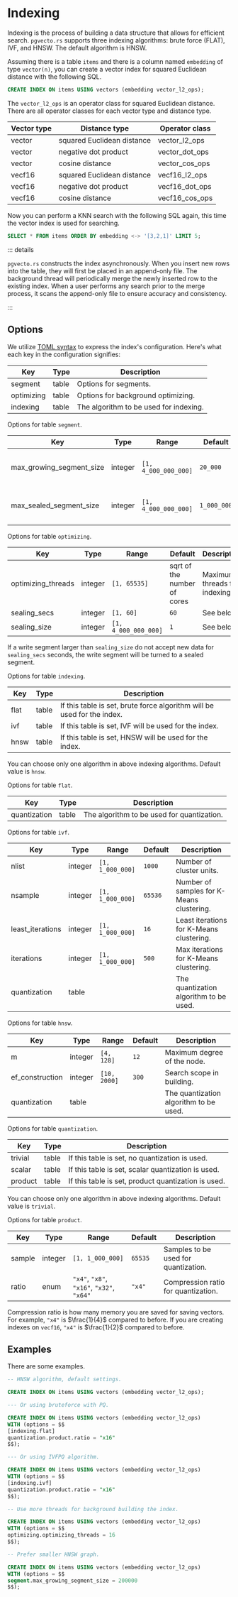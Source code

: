 # Indexing

Indexing is the process of building a data structure that allows for efficient search. `pgvecto.rs` supports three indexing algorithms: brute force (FLAT), IVF, and HNSW. The default algorithm is HNSW.

Assuming there is a table `items` and there is a column named `embedding` of type `vector(n)`, you can create a vector index for squared Euclidean distance with the following SQL.

```sql
CREATE INDEX ON items USING vectors (embedding vector_l2_ops);
```

The `vector_l2_ops` is an operator class for squared Euclidean distance. There are all operator classes for each vector type and distance type.

| Vector type | Distance type              | Operator class |
| ----------- | -------------------------- | -------------- |
| vector      | squared Euclidean distance | vector_l2_ops  |
| vector      | negative dot product       | vector_dot_ops |
| vector      | cosine distance            | vector_cos_ops |
| vecf16      | squared Euclidean distance | vecf16_l2_ops  |
| vecf16      | negative dot product       | vecf16_dot_ops |
| vecf16      | cosine distance            | vecf16_cos_ops |

Now you can perform a KNN search with the following SQL again, this time the vector index is used for searching.

```sql
SELECT * FROM items ORDER BY embedding <-> '[3,2,1]' LIMIT 5;
```

::: details

`pgvecto.rs` constructs the index asynchronously. When you insert new rows into the table, they will first be placed in an append-only file. The background thread will periodically merge the newly inserted row to the existing index. When a user performs any search prior to the merge process, it scans the append-only file to ensure accuracy and consistency.

:::

## Options

We utilize [TOML syntax](https://toml.io/en/v1.0.0) to express the index's configuration. Here's what each key in the configuration signifies:

| Key        | Type  | Description                            |
| ---------- | ----- | -------------------------------------- |
| segment    | table | Options for segments.                  |
| optimizing | table | Options for background optimizing.     |
| indexing   | table | The algorithm to be used for indexing. |

Options for table `segment`.

| Key                      | Type    | Range                | Default     | Description                           |
| ------------------------ | ------- | -------------------- | ----------- | ------------------------------------- |
| max_growing_segment_size | integer | `[1, 4_000_000_000]` | `20_000`    | Maximum size of unindexed vectors.    |
| max_sealed_segment_size  | integer | `[1, 4_000_000_000]` | `1_000_000` | Maximum size of vectors for indexing. |

Options for table `optimizing`.

| Key                | Type    | Range                | Default                     | Description                   |
| ------------------ | ------- | -------------------- | --------------------------- | ----------------------------- |
| optimizing_threads | integer | `[1, 65535]`         | sqrt of the number of cores | Maximum threads for indexing. |
| sealing_secs       | integer | `[1, 60]`            | `60`                        | See below.                    |
| sealing_size       | integer | `[1, 4_000_000_000]` | `1`                         | See below.                    |

If a write segment larger than `sealing_size` do not accept new data for `sealing_secs` seconds, the write segment will be turned to a sealed segment.

Options for table `indexing`.

| Key  | Type  | Description                                                             |
| ---- | ----- | ----------------------------------------------------------------------- |
| flat | table | If this table is set, brute force algorithm will be used for the index. |
| ivf  | table | If this table is set, IVF will be used for the index.                   |
| hnsw | table | If this table is set, HNSW will be used for the index.                  |

You can choose only one algorithm in above indexing algorithms. Default value is `hnsw`.

Options for table `flat`.

| Key          | Type  | Description                                |
| ------------ | ----- | ------------------------------------------ |
| quantization | table | The algorithm to be used for quantization. |

Options for table `ivf`.

| Key              | Type    | Range            | Default | Description                               |
| ---------------- | ------- | ---------------- | ------- | ----------------------------------------- |
| nlist            | integer | `[1, 1_000_000]` | `1000`  | Number of cluster units.                  |
| nsample          | integer | `[1, 1_000_000]` | `65536` | Number of samples for K-Means clustering. |
| least_iterations | integer | `[1, 1_000_000]` | `16`    | Least iterations for K-Means clustering.  |
| iterations       | integer | `[1, 1_000_000]` | `500`   | Max iterations for K-Means clustering.    |
| quantization     | table   |                  |         | The quantization algorithm to be used.    |

Options for table `hnsw`.

| Key             | Type    | Range        | Default | Description                            |
| --------------- | ------- | ------------ | ------- | -------------------------------------- |
| m               | integer | `[4, 128]`   | `12`    | Maximum degree of the node.            |
| ef_construction | integer | `[10, 2000]` | `300`   | Search scope in building.              |
| quantization    | table   |              |         | The quantization algorithm to be used. |

Options for table `quantization`.

| Key     | Type  | Description                                         |
| ------- | ----- | --------------------------------------------------- |
| trivial | table | If this table is set, no quantization is used.      |
| scalar  | table | If this table is set, scalar quantization is used.  |
| product | table | If this table is set, product quantization is used. |

You can choose only one algorithm in above indexing algorithms. Default value is `trivial`.

Options for table `product`.

| Key    | Type    | Range                                     | Default | Description                          |
| ------ | ------- | ----------------------------------------- | ------- | ------------------------------------ |
| sample | integer | `[1, 1_000_000]`                          | `65535` | Samples to be used for quantization. |
| ratio  | enum    | `"x4"`, `"x8"`, `"x16"`, `"x32"`, `"x64"` | `"x4"`  | Compression ratio for quantization.  |

Compression ratio is how many memory you are saved for saving vectors. For example, `"x4"` is $\frac{1}{4}$ compared to before. If you are creating indexes on `vecf16`, `"x4"` is $\frac{1}{2}$ compared to before.

## Examples

There are some examples.

```sql
-- HNSW algorithm, default settings.

CREATE INDEX ON items USING vectors (embedding vector_l2_ops);

--- Or using bruteforce with PQ.

CREATE INDEX ON items USING vectors (embedding vector_l2_ops)
WITH (options = $$
[indexing.flat]
quantization.product.ratio = "x16"
$$);

--- Or using IVFPQ algorithm.

CREATE INDEX ON items USING vectors (embedding vector_l2_ops)
WITH (options = $$
[indexing.ivf]
quantization.product.ratio = "x16"
$$);

-- Use more threads for background building the index.

CREATE INDEX ON items USING vectors (embedding vector_l2_ops)
WITH (options = $$
optimizing.optimizing_threads = 16
$$);

-- Prefer smaller HNSW graph.

CREATE INDEX ON items USING vectors (embedding vector_l2_ops)
WITH (options = $$
segment.max_growing_segment_size = 200000
$$);
```
